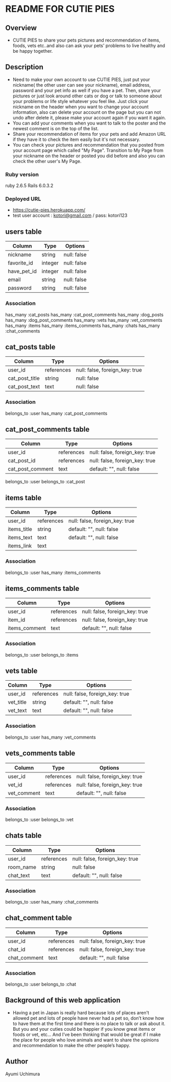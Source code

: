 # README FOR CUTIE PIES


## Overview
* CUTIE PIES to share your pets pictures and recommendation of items, foods, vets etc..and also can ask your pets' problems to live healthy and be happy together. 

## Description
* Need to make your own account to use CUTIE PIES, just put your nickname( the other user can see your nickname), email address, password and your pet info as well if you have a pet.
Then, share your pictures or just look around other cats or dog or talk to someone about your problems or life style whatever you feel like.
Just click your nickname on the header when you want to change your account information, also can delete your account on the page but you can not undo after delete it, please make your account again if you want it again.
* You can add your comments when you want to talk to the poster and the newest comment is on the top of the list.
* Share your recommendation of items for your pets and add Amazon URL if they have it to check the item easily but it's not necessary.
* You can check your pictures and recommendation that you posted from your account page which called "My Page". Transition to My Page from your nickname on the header or posted you did before and also you can check the other user's My Page.

### Ruby version
ruby 2.6.5
Rails 6.0.3.2

### Deployed URL
* https://cutie-pies.herokuapp.com/
* test user account : kotori@gmail.com / pass: kotori123

## users table

| Column                | Type    | Options     |
| --------------------- | ------- | ----------- |
| nickname              | string  | null: false |
| favorite_id           | integer | null: false |
| have_pet_id           | integer | null: false |
| email                 | string  | null: false |
| password              | string  | null: false |


### Association
has_many :cat_posts
has_many :cat_post_comments
has_many :dog_posts
has_many :dog_post_comments
has_many :vets
has_many :vet_comments
has_many :items
has_many :items_comments
has_many :chats
has_many :chat_comments

## cat_posts table

| Column               | Type       | Options                        |
| -------------------- | ---------- | ------------------------------ |
| user_id              | references | null: false, foreign_key: true |
| cat_post_title       | string     | null: false                    |
| cat_post_text        | text       | null: false                    |


### Association
belongs_to :user
has_many    :cat_post_comments


## cat_post_comments table
| Column           | Type       | Options                            |
| ---------------- | ---------- | ---------------------------------- |
| user_id          | references | null: false, foreign_key: true     |
| cat_post_id      | references | null: false, foreign_key: true     |
| cat_post_comment | text       | default: "", null: false           |

belongs_to :user
belongs_to :cat_post

## items table

| Column           | Type       | Options                        |
| ---------------- | ---------- | ------------------------------ |
| user_id          | references | null: false, foreign_key: true |
| items_title      | string     | default: "", null: false       |
| items_text       | text       | default: "", null: false       |
| items_link       | text       |                                |

### Association
belongs_to :user
has_many   :items_comments

## items_comments table

| Column           | Type       | Options                        |
| ---------------- | ---------- | ------------------------------ |
| user_id          | references | null: false, foreign_key: true |
| item_id          | references | null: false, foreign_key: true |
| items_comment    | text       | default: "", null: false       |

### Association
belongs_to :user
belongs_to :items

## vets table

| Column           | Type       | Options                        |
| ---------------- | ---------- | ------------------------------ |
| user_id          | references | null: false, foreign_key: true |
| vet_title        | string     | default: "", null: false       |
| vet_text         | text       | default: "", null: false       |

### Association
belongs_to :user
has_many   :vet_comments

## vets_comments table

| Column           | Type       | Options                        |
| ---------------- | ---------- | ------------------------------ |
| user_id          | references | null: false, foreign_key: true |
| vet_id           | references | null: false, foreign_key: true |
| vet_comment      | text       | default: "", null: false       |

### Association
belongs_to :user
belongs_to :vet

## chats table

| Column           | Type       | Options                        |
| ---------------- | ---------- | ------------------------------ |
| user_id          | references | null: false, foreign_key: true |
| room_name        | string     | null: false                    |
| chat_text        | text       | default: "", null: false       |

### Association
belongs_to :user
has_many :chat_comments

## chat_comment table

| Column           | Type       | Options                        |
| ---------------- | ---------- | ------------------------------ |
| user_id          | references | null: false, foreign_key: true |
| chat_id          | references | null: false, foreign_key: true |
| chat_comment     | text       | default: "", null: false       |

### Association
belongs_to :user
belongs_to :chat


## Background of this web application 
* Having a pet in Japan is really hard because lots of places aren't allowed pet and lots of people have never had a pet so, don’t know how to have them at the first time and there is no place to talk or ask about it. But you and your cuties could be happier if you know great items or foods or vet, etc... 
And I’ve been thinking that would be great if I make the place for people who love animals and want to share the opinions and recommendation to make the other people’s happy.

## Author
Ayumi Uchimura
